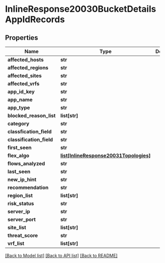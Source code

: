 # InlineResponse20030BucketDetailsAppIdRecords

## Properties
Name | Type | Description | Notes
------------ | ------------- | ------------- | -------------
**affected_hosts** | **str** |  | [optional] 
**affected_regions** | **str** |  | [optional] 
**affected_sites** | **str** |  | [optional] 
**affected_vrfs** | **str** |  | [optional] 
**app_id_key** | **str** |  | [optional] 
**app_name** | **str** |  | [optional] 
**app_type** | **str** |  | [optional] 
**blocked_reason_list** | **list[str]** |  | [optional] 
**category** | **str** |  | [optional] 
**classfication_field** | **str** |  | [optional] 
**classification_field** | **str** |  | [optional] 
**first_seen** | **str** |  | [optional] 
**flex_algo** | [**list[InlineResponse20031Topologies]**](InlineResponse20031Topologies.md) |  | [optional] 
**flows_analyzed** | **str** |  | [optional] 
**last_seen** | **str** |  | [optional] 
**new_ip_hint** | **str** |  | [optional] 
**recommendation** | **str** |  | [optional] 
**region_list** | **list[str]** |  | [optional] 
**risk_status** | **str** |  | [optional] 
**server_ip** | **str** |  | [optional] 
**server_port** | **str** |  | [optional] 
**site_list** | **list[str]** |  | [optional] 
**threat_score** | **str** |  | [optional] 
**vrf_list** | **list[str]** |  | [optional] 

[[Back to Model list]](../README.md#documentation-for-models) [[Back to API list]](../README.md#documentation-for-api-endpoints) [[Back to README]](../README.md)

